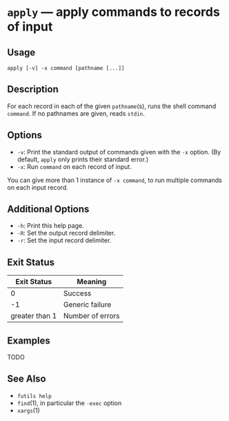 # `apply` — apply commands to records of input

## Usage

```
apply [-v] -x command [pathname [...]]
```

## Description

For each record in each of the given `pathname`(s), runs the shell command
`command`. If no pathnames are given, reads `stdin`.

## Options

* `-v`: Print the standard output of commands given with the `-x` option. (By
  default, `apply` only prints their standard error.)
* `-x`: Run `command` on each record of input.

You can give more than 1 instance of `-x command`, to run multiple commands on
each input record.

## Additional Options

* `-h`: Print this help page.
* `-R`: Set the output record delimiter.
* `-r`: Set the input record delimiter.

## Exit Status

| Exit Status    | Meaning            |
|----------------|--------------------|
|              0 | Success            |
|             -1 | Generic failure    |
| greater than 1 | Number of errors   |

## Examples

TODO

## See Also

* `futils help`
* `find`(1), in particular the `-exec` option
* `xargs`(1)
